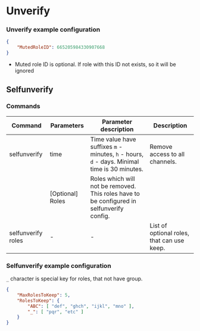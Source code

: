 # Unverify

### Unverify example configuration

```json
{
    "MutedRoleID": 665205984330907668
}
```

- Muted role ID is optional. If role with this ID not exists, so it will be ignored

## Selfunverify

### Commands
| Command            | Parameters       | Parameter description                                                                        | Description                                |
| ------------------ | ---------------- | -------------------------------------------------------------------------------------------- | ------------------------------------------ |
| selfunverify       | time             | Time value have suffixes `m` - minutes, `h` - hours, `d` - days. Minimal time is 30 minutes. | Remove access to all channels.             |
|                    | [Optional] Roles | Roles which will not be removed. This roles have to be configured in selfunverify config.    |
| selfunverify roles | -                | -                                                                                            | List of optional roles, that can use keep. |


### Selfunverify example configuration

`_` character is special key for roles, that not have group.

```json
{
    "MaxRolesToKeep": 5,
    "RolesToKeep": {
        "ABC": [ "def", "ghch", "ijkl", "mno" ],
        "_": [ "pqr", "etc" ]
    }
}
```
